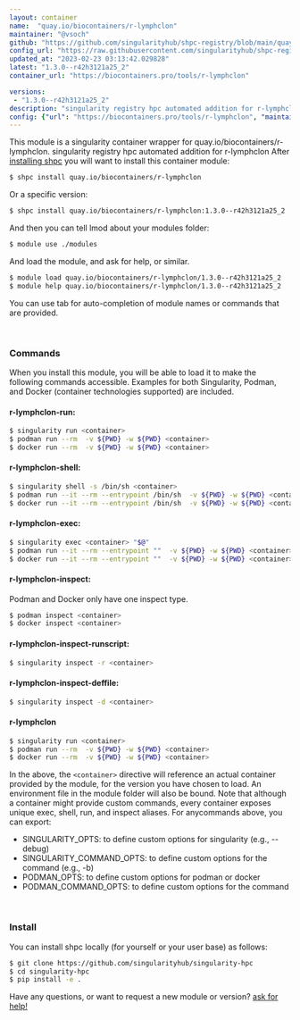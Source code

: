 ```yaml
---
layout: container
name:  "quay.io/biocontainers/r-lymphclon"
maintainer: "@vsoch"
github: "https://github.com/singularityhub/shpc-registry/blob/main/quay.io/biocontainers/r-lymphclon/container.yaml"
config_url: "https://raw.githubusercontent.com/singularityhub/shpc-registry/main/quay.io/biocontainers/r-lymphclon/container.yaml"
updated_at: "2023-02-23 03:13:42.029828"
latest: "1.3.0--r42h3121a25_2"
container_url: "https://biocontainers.pro/tools/r-lymphclon"

versions:
 - "1.3.0--r42h3121a25_2"
description: "singularity registry hpc automated addition for r-lymphclon"
config: {"url": "https://biocontainers.pro/tools/r-lymphclon", "maintainer": "@vsoch", "description": "singularity registry hpc automated addition for r-lymphclon", "latest": {"1.3.0--r42h3121a25_2": "sha256:6b34135ab92378c84b52da8b655e52801941650c21b8cd4b451ca6d83950b76c"}, "tags": {"1.3.0--r42h3121a25_2": "sha256:6b34135ab92378c84b52da8b655e52801941650c21b8cd4b451ca6d83950b76c"}, "docker": "quay.io/biocontainers/r-lymphclon"}
---
```


This module is a singularity container wrapper for quay.io/biocontainers/r-lymphclon.
singularity registry hpc automated addition for r-lymphclon
After [installing shpc](#install) you will want to install this container module:


```bash
$ shpc install quay.io/biocontainers/r-lymphclon
```

Or a specific version:

```bash
$ shpc install quay.io/biocontainers/r-lymphclon:1.3.0--r42h3121a25_2
```

And then you can tell lmod about your modules folder:

```bash
$ module use ./modules
```

And load the module, and ask for help, or similar.

```bash
$ module load quay.io/biocontainers/r-lymphclon/1.3.0--r42h3121a25_2
$ module help quay.io/biocontainers/r-lymphclon/1.3.0--r42h3121a25_2
```

You can use tab for auto-completion of module names or commands that are provided.

<br>

### Commands

When you install this module, you will be able to load it to make the following commands accessible.
Examples for both Singularity, Podman, and Docker (container technologies supported) are included.

#### r-lymphclon-run:

```bash
$ singularity run <container>
$ podman run --rm  -v ${PWD} -w ${PWD} <container>
$ docker run --rm  -v ${PWD} -w ${PWD} <container>
```

#### r-lymphclon-shell:

```bash
$ singularity shell -s /bin/sh <container>
$ podman run --it --rm --entrypoint /bin/sh  -v ${PWD} -w ${PWD} <container>
$ docker run --it --rm --entrypoint /bin/sh  -v ${PWD} -w ${PWD} <container>
```

#### r-lymphclon-exec:

```bash
$ singularity exec <container> "$@"
$ podman run --it --rm --entrypoint ""  -v ${PWD} -w ${PWD} <container> "$@"
$ docker run --it --rm --entrypoint ""  -v ${PWD} -w ${PWD} <container> "$@"
```

#### r-lymphclon-inspect:

Podman and Docker only have one inspect type.

```bash
$ podman inspect <container>
$ docker inspect <container>
```

#### r-lymphclon-inspect-runscript:

```bash
$ singularity inspect -r <container>
```

#### r-lymphclon-inspect-deffile:

```bash
$ singularity inspect -d <container>
```



#### r-lymphclon

```bash
$ singularity run <container>
$ podman run --rm  -v ${PWD} -w ${PWD} <container>
$ docker run --rm  -v ${PWD} -w ${PWD} <container>
```


In the above, the `<container>` directive will reference an actual container provided
by the module, for the version you have chosen to load. An environment file in the
module folder will also be bound. Note that although a container
might provide custom commands, every container exposes unique exec, shell, run, and
inspect aliases. For anycommands above, you can export:

 - SINGULARITY_OPTS: to define custom options for singularity (e.g., --debug)
 - SINGULARITY_COMMAND_OPTS: to define custom options for the command (e.g., -b)
 - PODMAN_OPTS: to define custom options for podman or docker
 - PODMAN_COMMAND_OPTS: to define custom options for the command

<br>

### Install

You can install shpc locally (for yourself or your user base) as follows:

```bash
$ git clone https://github.com/singularityhub/singularity-hpc
$ cd singularity-hpc
$ pip install -e .
```

Have any questions, or want to request a new module or version? [ask for help!](https://github.com/singularityhub/singularity-hpc/issues)